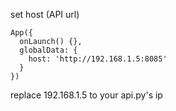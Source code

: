 
set host (API url)
```
App({
  onLaunch() {},
  globalData: {
    host: 'http://192.168.1.5:8085'
  }
})
```

replace 192.168.1.5 to your api.py's ip